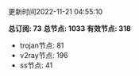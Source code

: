 更新时间2022-11-21 04:55:10

**总订阅: 73**
**总节点: 1033**
**有效节点: 318**
- trojan节点: 81
- v2ray节点: 196
- ss节点: 41
